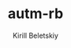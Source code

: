 ---
title: autm-rb
github: https://github.com/railsr/autm-rb
demo: http://kirqe.github.io/autm-rb/
author: Kirill Beletskiy
ssg:
  - Jekyll
cms:
  - No Cms
---
